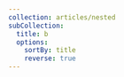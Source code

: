 ```yaml
---
collection: articles/nested
subCollection:
  title: b
  options:
    sortBy: title
    reverse: true
---
```

